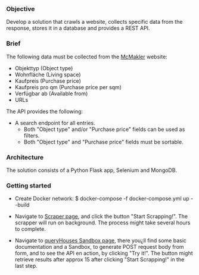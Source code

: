 ### Objective

Develop a solution that crawls a website, collects specific data from the response, stores it in a database and provides a REST API.

### Brief

The following data must be collected from the [McMakler](https://www.mcmakler.de/immobilien) website:

- Objekttyp (Object type)
- Wohnfläche (Living space)
- Kaufpreis (Purchase price)
- Kaufpreis pro qm (Purchase price per sqm)
- Verfügbar ab (Available from)
- URLs

The API provides the following:

- A search endpoint for all entries.
	- Both "Object type" and/or "Purchase price" fields can be used as filters.
	- Both "Object type" and "Purchase price" fields must be sortable.

### Architecture

The solution consists of a Python Flask app, Selenium and MongoDB.

### Getting started

- Create Docker network: $ docker-compose -f docker-compose.yml up --build

- Navigate to [Scraper page](http://localhost:5000/start), and click the button "Start Scrapping!". The scrapper will run on background. The process might take several hours to complete.

- Navigate to [queryHouses Sandbox page](http://localhost:5000/endpoints/queryHouses), there you¿ll find some basic documentation and a Sandbox, to generate POST request body from form, and to see the API en action, by clicking "Try it!". The button might retrieve results after approx 15 after clicking "Start Scrapping!" in the last step. 

